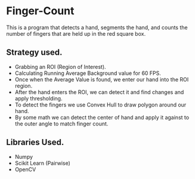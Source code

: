 # Finger-Count
This is a program that detects a hand, segments the hand, and counts the number of fingers that are held up in the red square box.

## Strategy used.

- Grabbing an ROI (Region of Interest).
- Calculating Running Average Background value for 60 FPS.
- Once when the Average Value is found, we enter our hand into the ROI region.
- After the hand enters the ROI, we can detect it and find changes and apply thresholding. 
- To detect the fingers we use Convex Hull to draw polygon around our hand.
- By some math we can detect the center of hand and apply it against to the outer angle to match finger count.  


## Libraries Used.

- Numpy
- Scikit Learn (Pairwise)
- OpenCV


